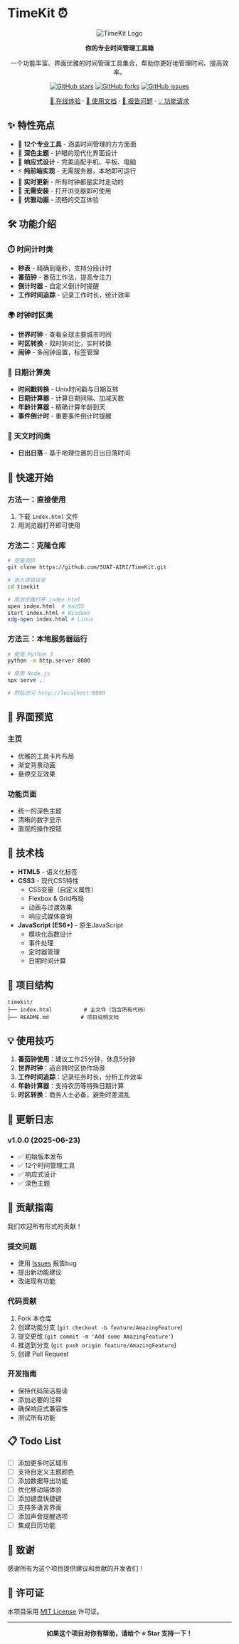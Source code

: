# TimeKit ⏰

<div align="center">

![TimeKit Logo](https://img.shields.io/badge/TimeKit-时光工具箱-6366f1?style=for-the-badge&logo=clock&logoColor=white)

**你的专业时间管理工具箱**

一个功能丰富、界面优雅的时间管理工具集合，帮助你更好地管理时间、提高效率。

[![GitHub stars](https://img.shields.io/github/stars/yourusername/timekit?style=social)](https://github.com/yourusername/timekit/stargazers)
[![GitHub forks](https://img.shields.io/github/forks/yourusername/timekit?style=social)](https://github.com/yourusername/timekit/network)
[![GitHub issues](https://img.shields.io/github/issues/yourusername/timekit)](https://github.com/SUAT-AIRI/TimeKit/issues)

[🌟 在线体验](https://suat-airi.github.io/TimeKit/) · [📖 使用文档](#功能介绍) · [🐛 报告问题](https://github.com/SUAT-AIRI/TimeKit/issues) · [💡 功能请求](https://github.com/SUAT-AIRI/TimeKit/issues)

</div>

## ✨ 特性亮点

- 🎯 **12个专业工具** - 涵盖时间管理的方方面面
- 🌙 **深色主题** - 护眼的现代化界面设计
- 📱 **响应式设计** - 完美适配手机、平板、电脑
- ⚡ **纯前端实现** - 无需服务器，本地即可运行
- 🔄 **实时更新** - 所有时钟都是实时走动的
- 💾 **无需安装** - 打开浏览器即可使用
- 🎨 **优雅动画** - 流畅的交互体验

## 🛠️ 功能介绍

### ⏱️ 时间计时类
- **秒表** - 精确到毫秒，支持分段计时
- **番茄钟** - 番茄工作法，提高专注力
- **倒计时器** - 自定义倒计时提醒
- **工作时间追踪** - 记录工作时长，统计效率

### 🌍 时钟时区类
- **世界时钟** - 查看全球主要城市时间
- **时区转换** - 双时钟对比，实时转换
- **闹钟** - 多闹钟设置，标签管理

### 📅 日期计算类
- **时间戳转换** - Unix时间戳与日期互转
- **日期计算器** - 计算日期间隔、加减天数
- **年龄计算器** - 精确计算年龄到天
- **事件倒计时** - 重要事件倒计时提醒

### 🌅 天文时间类
- **日出日落** - 基于地理位置的日出日落时间

## 🚀 快速开始

### 方法一：直接使用
1. 下载 `index.html` 文件
2. 用浏览器打开即可使用

### 方法二：克隆仓库
```bash
# 克隆项目
git clone https://github.com/SUAT-AIRI/TimeKit.git

# 进入项目目录
cd timekit

# 用浏览器打开 index.html
open index.html  # macOS
start index.html # Windows
xdg-open index.html # Linux
```

### 方法三：本地服务器运行
```bash
# 使用 Python 3
python -m http.server 8000

# 使用 Node.js
npx serve .

# 然后访问 http://localhost:8000
```

## 📱 界面预览

### 主页
- 优雅的工具卡片布局
- 渐变背景动画
- 悬停交互效果

### 功能页面
- 统一的深色主题
- 清晰的数字显示
- 直观的操作按钮

## 🔧 技术栈

- **HTML5** - 语义化标签
- **CSS3** - 现代CSS特性
  - CSS变量（自定义属性）
  - Flexbox & Grid布局
  - 动画与过渡效果
  - 响应式媒体查询
- **JavaScript (ES6+)** - 原生JavaScript
  - 模块化函数设计
  - 事件处理
  - 定时器管理
  - 日期时间计算

## 📁 项目结构

```
timekit/
├── index.html          # 主文件（包含所有代码）
├── README.md          # 项目说明文档
```

## 💡 使用技巧

1. **番茄钟使用**：建议工作25分钟，休息5分钟
2. **世界时钟**：适合跨时区协作场景
3. **工作时间追踪**：记录任务时长，分析工作效率
4. **年龄计算器**：支持农历等特殊日期计算
5. **时区转换**：商务人士必备，避免时差混乱

## 🔄 更新日志

### v1.0.0 (2025-06-23)
- ✅ 初始版本发布
- ✅ 12个时间管理工具
- ✅ 响应式设计
- ✅ 深色主题

## 🤝 贡献指南

我们欢迎所有形式的贡献！

### 提交问题
- 使用 [Issues](https://github.com/SUAT-AIRI/TimeKit/issues) 报告bug
- 提出新功能建议
- 改进现有功能

### 代码贡献
1. Fork 本仓库
2. 创建功能分支 (`git checkout -b feature/AmazingFeature`)
3. 提交更改 (`git commit -m 'Add some AmazingFeature'`)
4. 推送到分支 (`git push origin feature/AmazingFeature`)
5. 创建 Pull Request

### 开发指南
- 保持代码简洁易读
- 添加必要的注释
- 确保响应式兼容性
- 测试所有功能

## 📋 Todo List

- [ ] 添加更多时区城市
- [ ] 支持自定义主题颜色
- [ ] 添加数据导出功能
- [ ] 优化移动端体验
- [ ] 添加键盘快捷键
- [ ] 支持多语言界面
- [ ] 添加声音提醒选项
- [ ] 集成日历功能

## 🌟 致谢

感谢所有为这个项目提供建议和贡献的开发者们！

## 📄 许可证

本项目采用 [MIT License](LICENSE) 许可证。

---

<div align="center">

**如果这个项目对你有帮助，请给个 ⭐ Star 支持一下！**

</div>

